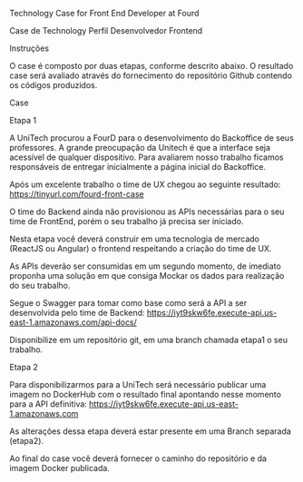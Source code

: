 Technology Case for Front End Developer at Fourd

Case de Technology Perfil Desenvolvedor Frontend

Instruções

O case é composto por duas etapas, conforme descrito abaixo. O resultado case será avaliado através do fornecimento do repositório Github contendo os códigos produzidos.

Case

Etapa 1

A UniTech procurou a FourD para o desenvolvimento do Backoffice de seus professores. A grande preocupação da Unitech é que a interface seja acessível de qualquer dispositivo. Para avaliarem nosso trabalho ficamos responsáveis de entregar inicialmente a página inicial do Backoffice.

Após um excelente trabalho o time de UX chegou ao seguinte resultado: https://tinyurl.com/fourd-front-case

O time do Backend ainda não provisionou as APIs necessárias para o seu time de FrontEnd, porém o seu trabalho já precisa ser iniciado.

Nesta etapa você deverá construir em uma tecnologia de mercado (ReactJS ou Angular) o frontend respeitando a criação do time de UX.

As APIs deverão ser consumidas em um segundo momento, de imediato proponha uma solução em que consiga Mockar os dados para realização do seu trabalho.

Segue o Swagger para tomar como base como será a API a ser desenvolvida pelo time de Backend: https://iyt9skw6fe.execute-api.us-east-1.amazonaws.com/api-docs/

Disponibilize em um repositório git, em uma branch chamada etapa1 o seu trabalho.

Etapa 2

Para disponibilizarmos para a UniTech será necessário publicar uma imagem no DockerHub com o resultado final apontando nesse momento para a API definitiva: https://iyt9skw6fe.execute-api.us-east-1.amazonaws.com

As alterações dessa etapa deverá estar presente em uma Branch separada (etapa2).

Ao final do case você deverá fornecer o caminho do repositório e da imagem Docker publicada.
